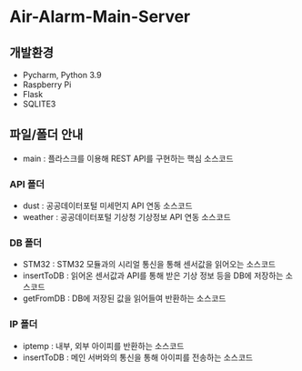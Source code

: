 # Air-Alarm-Main-Server

## 개발환경
- Pycharm, Python 3.9
- Raspberry Pi
- Flask
- SQLITE3

## 파일/폴더 안내
- main : 플라스크를 이용해 REST API를 구현하는 핵심 소스코드
### API 폴더
- dust : 공공데이터포털 미세먼지 API 연동 소스코드
- weather : 공공데이터포털 기상청 기상정보 API 연동 소스코드
### DB 폴더
- STM32 : STM32 모듈과의 시리얼 통신을 통해 센서값을 읽어오는 소스코드
- insertToDB : 읽어온 센서값과 API를 통해 받은 기상 정보 등을 DB에 저장하는 소스코드
- getFromDB : DB에 저장된 값을 읽어들여 반환하는 소스코드
### IP 폴더
- iptemp : 내부, 외부 아이피를 반환하는 소스코드
- insertToDB : 메인 서버와의 통신을 통해 아이피를 전송하는 소스코드
